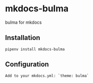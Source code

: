 # mkdocs-bulma

bulma for mkdocs

## Installation

    pipenv install mkdocs-bulma

## Configuration

    Add to your mkdocs.yml: `theme: bulma`